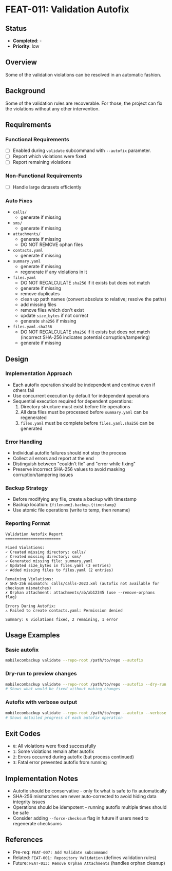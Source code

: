 # FEAT-011: Validation Autofix

## Status
- **Completed**: -
- **Priority**: low

## Overview
Some of the validation violations can be resolved in an automatic fashion.

## Background
Some of the validation rules are recoverable.  For those, the project can fix the violations without any other intervention.

## Requirements
### Functional Requirements
- [ ] Enabled during `validate` subcommand with `--autofix` parameter.
- [ ] Report which violations were fixed
- [ ] Report remaining violations

### Non-Functional Requirements
- [ ] Handle large datasets efficiently

### Auto Fixes

- `calls/`
  - generate if missing
- `sms/`
  - generate if missing
- `attachments/`
  - generate if missing
  - DO NOT REMOVE ophan files
- `contacts.yaml`
  - generate if missing
- `summary.yaml`
  - generate if missing
  - regenerate if any violations in it
- `files.yaml`
  - DO NOT RECALCULATE `sha256` if it exists but does not match
  - generate if missing
  - remove duplicates
  - clean up path names (convert absolute to relative; resolve the paths)
  - add missing files
  - remove files which don't exist
  - update `size_bytes` if not correct
  - generate `sha256` if missing
- `files.yaml.sha256`
  - DO NOT RECALCULATE `sha256` if it exists but does not match (incorrect SHA-256 indicates potential corruption/tampering)
  - generate if missing

## Design

### Implementation Approach
- Each autofix operation should be independent and continue even if others fail
- Use concurrent execution by default for independent operations
- Sequential execution required for dependent operations:
  1. Directory structure must exist before file operations
  2. All data files must be processed before `summary.yaml` can be regenerated
  3. `files.yaml` must be complete before `files.yaml.sha256` can be generated

### Error Handling
- Individual autofix failures should not stop the process
- Collect all errors and report at the end
- Distinguish between "couldn't fix" and "error while fixing"
- Preserve incorrect SHA-256 values to avoid masking corruption/tampering issues

### Backup Strategy
- Before modifying any file, create a backup with timestamp
- Backup location: `{filename}.backup.{timestamp}`
- Use atomic file operations (write to temp, then rename)

### Reporting Format
```
Validation Autofix Report
========================

Fixed Violations:
✓ Created missing directory: calls/
✓ Created missing directory: sms/
✓ Generated missing file: summary.yaml
✓ Updated size_bytes in files.yaml (3 entries)
✓ Added missing files to files.yaml (2 entries)

Remaining Violations:
✗ SHA-256 mismatch: calls/calls-2023.xml (autofix not available for checksum mismatches)
✗ Orphan attachment: attachments/ab/ab12345 (use --remove-orphans flag)

Errors During Autofix:
⚠ Failed to create contacts.yaml: Permission denied

Summary: 6 violations fixed, 2 remaining, 1 error
```

## Usage Examples

### Basic autofix
```bash
mobilecombackup validate --repo-root /path/to/repo --autofix
```

### Dry-run to preview changes
```bash
mobilecombackup validate --repo-root /path/to/repo --autofix --dry-run
# Shows what would be fixed without making changes
```

### Autofix with verbose output
```bash
mobilecombackup validate --repo-root /path/to/repo --autofix --verbose
# Shows detailed progress of each autofix operation
```

## Exit Codes
- `0`: All violations were fixed successfully
- `1`: Some violations remain after autofix
- `2`: Errors occurred during autofix (but process continued)
- `3`: Fatal error prevented autofix from running

## Implementation Notes
- Autofix should be conservative - only fix what is safe to fix automatically
- SHA-256 mismatches are never auto-corrected to avoid hiding data integrity issues
- Operations should be idempotent - running autofix multiple times should be safe
- Consider adding `--force-checksum` flag in future if users need to regenerate checksums

## References
- Pre-req: `FEAT-007: Add Validate subcommand`
- Related: `FEAT-001: Repository Validation` (defines validation rules)
- Future: `FEAT-013: Remove Orphan Attachments` (handles orphan cleanup)

